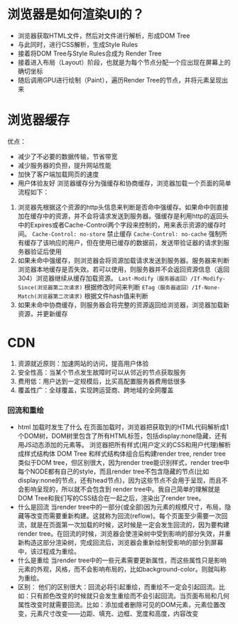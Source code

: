 # 浏览器是如何渲染UI的？
+ 浏览器获取HTML文件，然后对文件进行解析，形成DOM Tree
+ 与此同时，进行CSS解析，生成Style Rules
+ 接着将DOM Tree与Style Rules合成为 Render Tree
+ 接着进入布局（Layout）阶段，也就是为每个节点分配一个应出现在屏幕上的确切坐标
+ 随后调用GPU进行绘制（Paint），遍历Render Tree的节点，并将元素呈现出来

# 浏览器缓存
优点：
+ 减少了不必要的数据传输，节省带宽
+ 减少服务器的负担，提升网站性能
+ 加快了客户端加载网页的速度
+ 用户体验友好
浏览器缓存分为强缓存和协商缓存，浏览器加载一个页面的简单流程如下：
1. 浏览器先根据这个资源的http头信息来判断是否命中强缓存。如果命中则直接加在缓存中的资源，并不会将请求发送到服务器。强缓存是利用http的返回头中的Expires或者Cache-Control两个字段来控制的，用来表示资源的缓存时间。
    `Cache-Control: no-store` 禁止缓存
    `Cache-Control: no-cache` 强制所有缓存了该响应的用户，但在使用已缓存的数据前，发送带验证器的请求到服务器验证后使用
2. 如果未命中强缓存，则浏览器会将资源加载请求发送到服务器。服务器来判断浏览器本地缓存是否失效。若可以使用，则服务器并不会返回资源信息（返回304）浏览器继续从缓存加载资源。
    `Last-Modify（服务器返回）/If-Modify-Since(浏览器第二次请求)` 根据修改时间来判断
    `ETag（服务器返回）/If-None-Match(浏览器第二次请求)` 根据文件hash值来判断
3. 如果未命中协商缓存，则服务器会将完整的资源返回给浏览器，浏览器加载新资源，并更新缓存

# CDN
1. 资源就近原则：加速网站的访问，提高用户体验
2. 安全性高：当某个节点发生故障时可以从邻近的节点获取服务
3. 费用低：用户达到一定规模后，比买高配置服务器费用低很多
4. 覆盖性广：全球覆盖，实现跨运营商、跨地域的全网覆盖

### 回流和重绘
+ html 加载时发生了什么
在页面加载时，浏览器把获取到的HTML代码解析成1个DOM树，DOM树里包含了所有HTML标签，包括display:none隐藏，还有用JS动态添加的元素等。
浏览器把所有样式(用户定义的CSS和用户代理)解析成样式结构体
DOM Tree 和样式结构体组合后构建render tree, render tree类似于DOM tree，但区别很大，因为render tree能识别样式，render tree中每个NODE都有自己的style，而且render tree不包含隐藏的节点(比如display:none的节点，还有head节点)，因为这些节点不会用于呈现，而且不会影响呈现的，所以就不会包含到 render tree中。我自己简单的理解就是DOM Tree和我们写的CSS结合在一起之后，渲染出了render tree。
+ 什么是回流
当render tree中的一部分(或全部)因为元素的规模尺寸，布局，隐藏等改变而需要重新构建。这就称为回流(reflow)。每个页面至少需要一次回流，就是在页面第一次加载的时候，这时候是一定会发生回流的，因为要构建render tree。在回流的时候，浏览器会使渲染树中受到影响的部分失效，并重新构造这部分渲染树，完成回流后，浏览器会重新绘制受影响的部分到屏幕中，该过程成为重绘。
+ 什么是重绘
当render tree中的一些元素需要更新属性，而这些属性只是影响元素的外观，风格，而不会影响布局的，比如background-color。则就叫称为重绘。
+ 区别：
他们的区别很大：回流必将引起重绘，而重绘不一定会引起回流。比如：只有颜色改变的时候就只会发生重绘而不会引起回流。当页面布局和几何属性改变时就需要回流。比如：添加或者删除可见的DOM元素，元素位置改变，元素尺寸改变——边距、填充、边框、宽度和高度，内容改变
